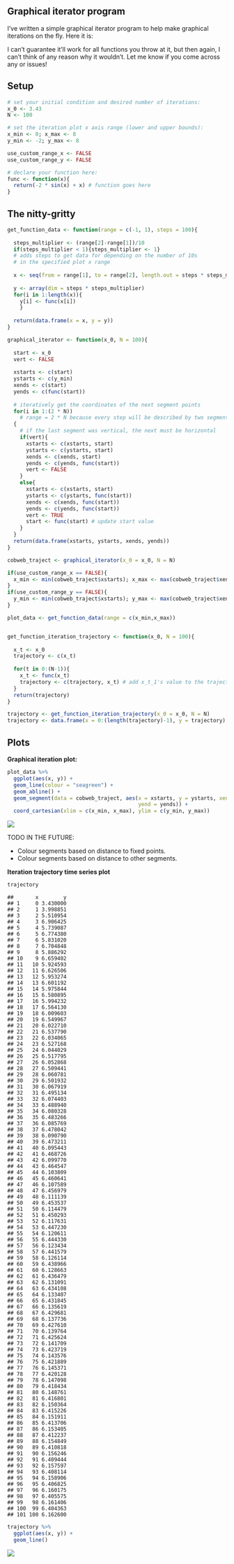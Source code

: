 ## Graphical iterator program

I’ve written a simple graphical iterator program to help make graphical
iterations on the fly. Here it is:

I can’t guarantee it’ll work for all functions you throw at it, but then
again, I can’t think of any reason why it wouldn’t. Let me know if you
come across any or issues!

## Setup

``` r
# set your initial condition and desired number of iterations:
x_0 <- 3.43
N <- 100

# set the iteration plot x axis range (lower and upper bounds):
x_min <- 0; x_max <- 8
y_min <- -2; y_max <- 8

use_custom_range_x <- FALSE
use_custom_range_y <- FALSE

# declare your function here:
func <- function(x){
  return(-2 * sin(x) + x) # function goes here
}
```

## The nitty-gritty

``` r
get_function_data <- function(range = c(-1, 1), steps = 100){
  
  steps_multiplier <- (range[2]-range[1])/10 
  if(steps_multiplier < 1){steps_multiplier <- 1}
  # adds steps to get data for depending on the number of 10s 
  # in the specified plot x range
  
  x <- seq(from = range[1], to = range[2], length.out = steps * steps_multiplier)
  
  y <- array(dim = steps * steps_multiplier) 
  for(i in 1:length(x)){
    y[i] <- func(x[i])
    } 
  
  return(data.frame(x = x, y = y))
}

graphical_iterator <- function(x_0, N = 100){ 
  
  start <- x_0 
  vert <- FALSE 
  
  xstarts <- c(start)
  ystarts <- c(y_min)
  xends <- c(start)
  yends <- c(func(start)) 
  
  # iteratively get the coordinates of the next segment points
  for(i in 1:(2 * N)) 
    # range = 2 * N because every step will be described by two segments
  {
    # if the last segment was vertical, the next must be horizontal
    if(vert){
      xstarts <- c(xstarts, start)
      ystarts <- c(ystarts, start)
      xends <- c(xends, start)
      yends <- c(yends, func(start)) 
      vert <- FALSE
    }
    else{
      xstarts <- c(xstarts, start)
      ystarts <- c(ystarts, func(start)) 
      xends <- c(xends, func(start)) 
      yends <- c(yends, func(start)) 
      vert <- TRUE
      start <- func(start) # update start value
    }
  }
  return(data.frame(xstarts, ystarts, xends, yends))
}

cobweb_traject <- graphical_iterator(x_0 = x_0, N = N)

if(use_custom_range_x == FALSE){
  x_min <- min(cobweb_traject$xstarts); x_max <- max(cobweb_traject$xends)
}
if(use_custom_range_y == FALSE){
  y_min <- min(cobweb_traject$xstarts); y_max <- max(cobweb_traject$xends)
}

plot_data <- get_function_data(range = c(x_min,x_max))


get_function_iteration_trajectory <- function(x_0, N = 100){
  
  x_t <- x_0
  trajectory <- c(x_t)
  
  for(t in 0:(N-1)){
    x_t <- func(x_t)
    trajectory <- c(trajectory, x_t) # add x_t_1's value to the trajectory vector
  }
  return(trajectory)
}

trajectory <- get_function_iteration_trajectory(x_0 = x_0, N = N)
trajectory <- data.frame(x = 0:(length(trajectory)-1), y = trajectory)
```

## Plots

**Graphical iteration plot:**

``` r
plot_data %>% 
  ggplot(aes(x, y)) +
  geom_line(colour = "seagreen") +
  geom_abline() + 
  geom_segment(data = cobweb_traject, aes(x = xstarts, y = ystarts, xend = xends, 
                                          yend = yends)) +
  coord_cartesian(xlim = c(x_min, x_max), ylim = c(y_min, y_max)) 
```

![](Graphical-iterator_files/figure-gfm/unnamed-chunk-3-1.png)<!-- -->

TODO IN THE FUTURE:

-   Colour segments based on distance to fixed points.
-   Colour segments based on distance to other segments.

**Iteration trajectory time series plot**

``` r
trajectory
```

    ##       x        y
    ## 1     0 3.430000
    ## 2     1 3.998851
    ## 3     2 5.510954
    ## 4     3 6.906425
    ## 5     4 5.739087
    ## 6     5 6.774380
    ## 7     6 5.831020
    ## 8     7 6.704848
    ## 9     8 5.886292
    ## 10    9 6.659402
    ## 11   10 5.924593
    ## 12   11 6.626506
    ## 13   12 5.953274
    ## 14   13 6.601192
    ## 15   14 5.975844
    ## 16   15 6.580895
    ## 17   16 5.994232
    ## 18   17 6.564130
    ## 19   18 6.009603
    ## 20   19 6.549967
    ## 21   20 6.022710
    ## 22   21 6.537790
    ## 23   22 6.034065
    ## 24   23 6.527168
    ## 25   24 6.044029
    ## 26   25 6.517795
    ## 27   26 6.052868
    ## 28   27 6.509441
    ## 29   28 6.060781
    ## 30   29 6.501932
    ## 31   30 6.067919
    ## 32   31 6.495134
    ## 33   32 6.074403
    ## 34   33 6.488940
    ## 35   34 6.080328
    ## 36   35 6.483266
    ## 37   36 6.085769
    ## 38   37 6.478042
    ## 39   38 6.090790
    ## 40   39 6.473211
    ## 41   40 6.095443
    ## 42   41 6.468726
    ## 43   42 6.099770
    ## 44   43 6.464547
    ## 45   44 6.103809
    ## 46   45 6.460641
    ## 47   46 6.107589
    ## 48   47 6.456979
    ## 49   48 6.111139
    ## 50   49 6.453537
    ## 51   50 6.114479
    ## 52   51 6.450293
    ## 53   52 6.117631
    ## 54   53 6.447230
    ## 55   54 6.120611
    ## 56   55 6.444330
    ## 57   56 6.123434
    ## 58   57 6.441579
    ## 59   58 6.126114
    ## 60   59 6.438966
    ## 61   60 6.128663
    ## 62   61 6.436479
    ## 63   62 6.131091
    ## 64   63 6.434108
    ## 65   64 6.133407
    ## 66   65 6.431845
    ## 67   66 6.135619
    ## 68   67 6.429681
    ## 69   68 6.137736
    ## 70   69 6.427610
    ## 71   70 6.139764
    ## 72   71 6.425624
    ## 73   72 6.141709
    ## 74   73 6.423719
    ## 75   74 6.143576
    ## 76   75 6.421889
    ## 77   76 6.145371
    ## 78   77 6.420128
    ## 79   78 6.147098
    ## 80   79 6.418434
    ## 81   80 6.148761
    ## 82   81 6.416801
    ## 83   82 6.150364
    ## 84   83 6.415226
    ## 85   84 6.151911
    ## 86   85 6.413706
    ## 87   86 6.153405
    ## 88   87 6.412237
    ## 89   88 6.154849
    ## 90   89 6.410818
    ## 91   90 6.156246
    ## 92   91 6.409444
    ## 93   92 6.157597
    ## 94   93 6.408114
    ## 95   94 6.158906
    ## 96   95 6.406825
    ## 97   96 6.160175
    ## 98   97 6.405575
    ## 99   98 6.161406
    ## 100  99 6.404363
    ## 101 100 6.162600

``` r
trajectory %>% 
  ggplot(aes(x, y)) +
  geom_line()
```

![](Graphical-iterator_files/figure-gfm/unnamed-chunk-4-1.png)<!-- -->

